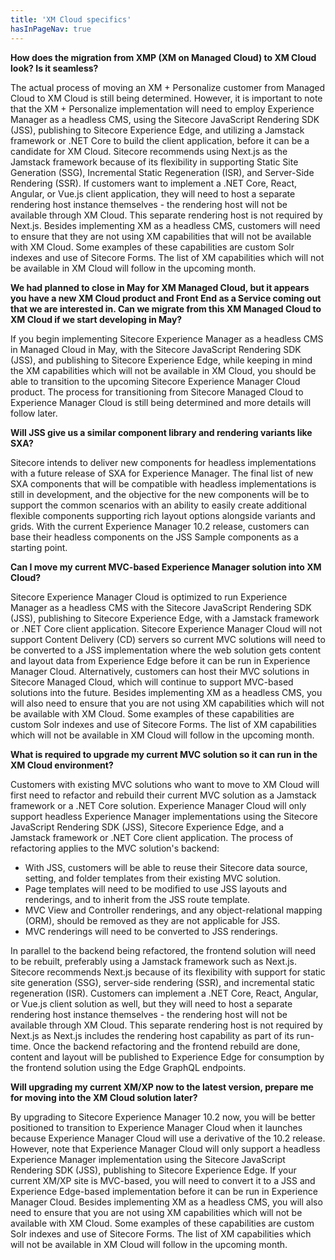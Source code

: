 ```yaml
---
title: 'XM Cloud specifics'
hasInPageNav: true
---
```


**How does the migration from XMP (XM on Managed Cloud) to XM Cloud look? Is it seamless?**

The actual process of moving an XM + Personalize customer from Managed Cloud to XM Cloud is still being determined. However, it is important to note that the XM + Personalize implementation will need to employ Experience Manager as a headless CMS, using the Sitecore JavaScript Rendering SDK (JSS), publishing to Sitecore Experience Edge, and utilizing a Jamstack framework or .NET Core to build the client application, before it can be a candidate for XM Cloud. Sitecore recommends using Next.js as the Jamstack framework because of its flexibility in supporting Static Site Generation (SSG), Incremental Static Regeneration (ISR), and Server-Side Rendering (SSR). If customers want to implement a .NET Core, React, Angular, or Vue.js client application, they will need to host a separate rendering host instance themselves - the rendering host will not be available through XM Cloud. This separate rendering host is not required by Next.js. Besides implementing XM as a headless CMS, customers will need to ensure that they are not using XM capabilities that will not be available with XM Cloud. Some examples of these capabilities are custom Solr indexes and use of Sitecore Forms. The list of XM capabilities which will not be available in XM Cloud will follow in the upcoming month.

**We had planned to close in May for XM Managed Cloud, but it appears you have a new XM Cloud product and Front End as a Service coming out that we are interested in. Can we migrate from this XM Managed Cloud to XM Cloud if we start developing in May?**

If you begin implementing Sitecore Experience Manager as a headless CMS in Managed Cloud in May, with the Sitecore JavaScript Rendering SDK (JSS), and publishing to Sitecore Experience Edge, while keeping in mind the XM capabilities which will not be available in XM Cloud, you should be able to transition to the upcoming Sitecore Experience Manager Cloud product. The process for transitioning from Sitecore Managed Cloud to Experience Manager Cloud is still being determined and more details will follow later.

**Will JSS give us a similar component library and rendering variants like SXA?**

Sitecore intends to deliver new components for headless implementations with a future release of SXA for Experience Manager. The final list of new SXA components that will be compatible with headless implementations is still in development, and the objective for the new components will be to support the common scenarios with an ability to easily create additional flexible components supporting rich layout options alongside variants and grids. With the current Experience Manager 10.2 release, customers can base their headless components on the JSS Sample components as a starting point.

**Can I move my current MVC-based Experience Manager solution into XM Cloud?**

Sitecore Experience Manager Cloud is optimized to run Experience Manager as a headless CMS with the Sitecore JavaScript Rendering SDK (JSS), publishing to Sitecore Experience Edge, with a Jamstack framework or .NET Core client application. Sitecore Experience Manager Cloud will not support Content Delivery (CD) servers so current MVC solutions will need to be converted to a JSS implementation where the web solution gets content and layout data from Experience Edge before it can be run in Experience Manager Cloud. Alternatively, customers can host their MVC solutions in Sitecore Managed Cloud, which will continue to support MVC-based solutions into the future. Besides implementing XM as a headless CMS, you will also need to ensure that you are not using XM capabilities which will not be available with XM Cloud. Some examples of these capabilities are custom Solr indexes and use of Sitecore Forms. The list of XM capabilities which will not be available in XM Cloud will follow in the upcoming month.

**What is required to upgrade my current MVC solution so it can run in the XM Cloud environment?** 

Customers with existing MVC solutions who want to move to XM Cloud will first need to refactor and rebuild their current MVC solution as a Jamstack framework or a .NET Core solution. Experience Manager Cloud will only support headless Experience Manager implementations using the Sitecore JavaScript Rendering SDK (JSS), Sitecore Experience Edge, and a Jamstack framework or .NET Core client application. The process of refactoring applies to the MVC solution&#39;s backend:

  - With JSS, customers will be able to reuse their Sitecore data source, setting, and folder templates from their existing MVC solution.
  - Page templates will need to be modified to use JSS layouts and renderings, and to inherit from the JSS route template.
  - MVC View and Controller renderings, and any object-relational mapping (ORM), should be removed as they are not applicable for JSS.
  - MVC renderings will need to be converted to JSS renderings.

In parallel to the backend being refactored, the frontend solution will need to be rebuilt, preferably using a Jamstack framework such as Next.js. Sitecore recommends Next.js because of its flexibility with support for static site generation (SSG), server-side rendering (SSR), and incremental static regeneration (ISR). Customers can implement a .NET Core, React, Angular, or Vue.js client solution as well, but they will need to host a separate rendering host instance themselves - the rendering host will not be available through XM Cloud. This separate rendering host is not required by Next.js as Next.js includes the rendering host capability as part of its run-time. Once the backend refactoring and the frontend rebuild are done, content and layout will be published to Experience Edge for consumption by the frontend solution using the Edge GraphQL endpoints.

**Will upgrading my current XM/XP now to the latest version, prepare me for moving into the XM Cloud solution later?**

By upgrading to Sitecore Experience Manager 10.2 now, you will be better positioned to transition to Experience Manager Cloud when it launches because Experience Manager Cloud will use a derivative of the 10.2 release. However, note that Experience Manager Cloud will only support a headless Experience Manager implementation using the Sitecore JavaScript Rendering SDK (JSS), publishing to Sitecore Experience Edge. If your current XM/XP site is MVC-based, you will need to convert it to a JSS and Experience Edge-based implementation before it can be run in Experience Manager Cloud. Besides implementing XM as a headless CMS, you will also need to ensure that you are not using XM capabilities which will not be available with XM Cloud. Some examples of these capabilities are custom Solr indexes and use of Sitecore Forms. The list of XM capabilities which will not be available in XM Cloud will follow in the upcoming month.
